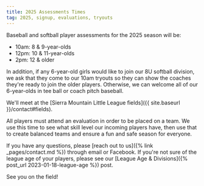 ```yaml
---
title: 2025 Assessments Times
tag: 2025, signup, evaluations, tryouts
---
```


Baseball and softball player assessments for the 2025 season will be:

* 10am: 8 & 9-year-olds
* 12pm: 10 & 11-year-olds
* 2pm: 12 & older

In addition, if any 6-year-old girls would like to join our 8U softball
division, we ask that they come to our 10am tryouts so they can show the coaches
they're ready to join the older players.  Otherwise, we can welcome all of our
6-year-olds in tee ball or coach pitch baseball.

We'll meet at the [Sierra Mountain Little League fields]({{ site.baseurl }}/contact#fields).

All players must attend an evaluation in order to be placed on a team. We use
this time to see what skill level our incoming players have, then use that to
create balanced teams and ensure a fun and safe season for everyone.

If you have any questions, please [reach out to us]({% link _pages/contact.md %})
through email or Facebook. If you're not sure of the league age of your players,
please see our [League Age & Divisions]({% post_url 2023-01-18-league-age %}) post.

See you on the field!
